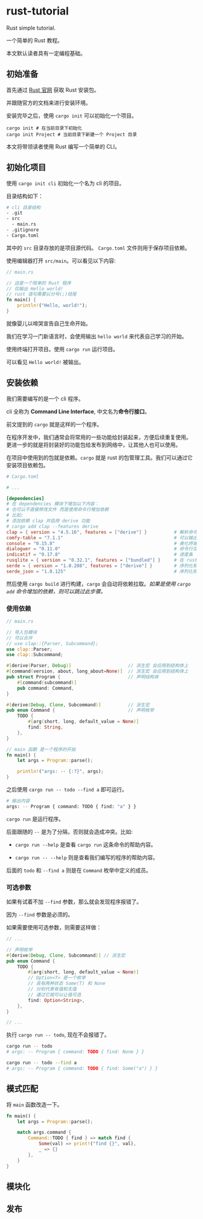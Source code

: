 # rust-tutorial

Rust simple tutorial.

一个简单的 Rust 教程。

本文默认读者具有一定编程基础。

## 初始准备

首先通过 [Rust 官网](https://www.rust-lang.org/zh-CN/learn/get-started) 获取 Rust 安装包。

并跟随官方的文档来进行安装环境。

安装完毕之后，使用 `cargo init` 可以初始化一个项目。

```shell
cargo init # 在当前目录下初始化
cargo init Project # 当前目录下新建一个 Project 目录
```

本文将带领读者使用 Rust 编写一个简单的 CLI。

## 初始化项目

使用 `cargo init cli` 初始化一个名为 cli 的项目。

目录结构如下：

```sh
# cli 目录结构
- .git
- src
  - main.rs
- .gitignore
- Cargo.toml
```

其中的 `src` 目录存放的是项目源代码。 `Cargo.toml` 文件则用于保存项目依赖。

使用编辑器打开 `src/main`。可以看见以下内容:

```rust
// main.rs

// 这是一个简单的 Rust 程序
// 仅输出 Hello world!
// rust 语句需要以分号(;)结尾
fn main() {
    println!("Hello, world!");
}
```

就像婴儿以啼哭宣告自己生命开始。

我们在学习一门新语言时，会使用输出 `hello world` 来代表自己学习的开始。

使用终端打开项目。使用 `cargo run` 运行项目。

可以看见 `Hello world!` 被输出。

## 安装依赖

我们需要编写的是一个 cli 程序。

cli 全称为 **Command Line Interface**, 中文名为**命令行接口**。

前文提到的 `cargo` 就是这样的一个程序。

在程序开发中，我们通常会将常用的一些功能给封装起来，方便后续重复使用。
更进一步的就是将封装好的功能包给发布到网络中，让其他人也可以使用。

在项目中使用到的包就是依赖。`cargo` 就是 rust 的包管理工具。我们可以通过它安装项目依赖包。

```toml
# Cargo.toml

# ...

[dependencies]
# 在 dependencies 模块下增加以下内容：
# 也可以不直接修改文件 而是使用命令行增加依赖
# 比如:
# 添加依赖 clap 并启用 derive 功能
# cargo add clap --features derive
clap = { version = "4.5.16", features = ["derive"] }          # 解析命令行参数
comfy-table = "7.1.1"                                         # 可以输出表格形式
console = "0.15.8"                                            # 美化终端输出
dialoguer = "0.11.0"                                          # 命令行交互，比如文本输入，用户确认
indicatif = "0.17.8"                                          # 进度条
rusqlite = { version = "0.32.1", features = ["bundled"] }     # 在 rust 使用 sqlite
serde = { version = "1.0.208", features = ["derive"] }        # 序列化和反序列化框架
serde_json = "1.0.125"                                        # 序列化和反序列化 JSON
```

然后使用 `cargo build` 进行构建，`cargo` 会自动将依赖拉取。_如果是使用 `cargo add` 命令增加的依赖，则可以跳过此步骤。_

### 使用依赖

```rust
// main.rs

// 导入包模块
// 可以合并
// use clap::{Parser, Subcommand};
use clap::Parser;
use clap::Subcommand;

#[derive(Parser, Debug)]                     // 派生宏 会应用到结构体上
#[command(version, about, long_about=None)]  // 派生宏 会应用到结构体上
pub struct Program {                         // 声明结构体
    #[command(subcommand)]
    pub command: Command,
}

#[derive(Debug, Clone, Subcommand)]          // 派生宏
pub enum Command {                           // 声明枚举
    TODO {
        #[arg(short, long, default_value = None)]
        find: String,
    },
}

// main 函数 是一个程序的开始
fn main() {
    let args = Program::parse();

    println!("args: -- {:?}", args);
}

```

之后使用 `cargo run -- todo --find a` 即可运行。

```sh
# 输出内容
args: -- Program { command: TODO { find: "a" } }
```

`cargo run` 是运行程序。

后面跟随的 `--` 是为了分隔，否则就会造成冲突。比如:

- `cargo run --help` 是查看 `cargo run` 这条命令的帮助内容。

- `cargo run -- --help` 则是查看我们编写的程序的帮助内容。

后面的 `todo` 和 `--find a` 则是在 `Command` 枚举中定义的成员。

### 可选参数

如果有试着不加 `--find` 参数，那么就会发现程序报错了。

因为 `--find` 参数是必须的。

如果需要使用可选参数，则需要这样做：

```rust
// ...

// 声明枚举
#[derive(Debug, Clone, Subcommand)] // 派生宏
pub enum Command {
    TODO {
        #[arg(short, long, default_value = None)]
        // Option<T> 是一个枚举
        // 具有两种状态 Some(T) 和 None
        // 分别代表有值和无值
        // 通过它就可以让值可选
        find: Option<String>,
    },
}

// ...
```

执行 `cargo run -- todo`, 现在不会报错了。

```sh
cargo run -- todo
# args: -- Program { command: TODO { find: None } }

cargo run -- todo --find a
# args: -- Program { command: TODO { find: Some("a") } }
```

## 模式匹配

将 `main` 函数改造一下。

```rust
fn main() {
    let args = Program::parse();

    match args.command {
        Command::TODO { find } => match find {
            Some(val) => print!("find {}", val),
            _ => {}
        },
    }
}
```

## 模块化

## 发布
